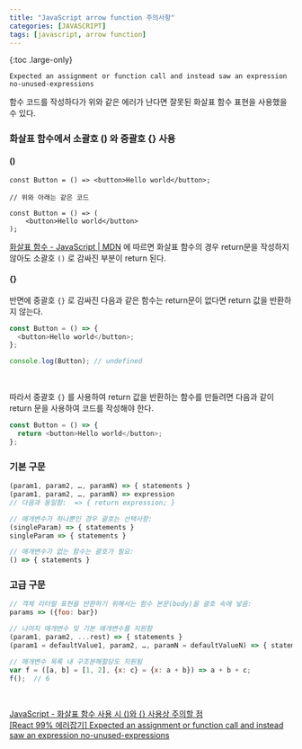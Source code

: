 ```yaml
---
title: "JavaScript arrow function 주의사항"
categories: [JAVASCRIPT]
tags: [javascript, arrow function]
---
```


{:toc .large-only}

```text
Expected an assignment or function call and instead saw an expression  no-unused-expressions
```

함수 코드를 작성하다가 위와 같은 에러가 난다면 잘못된 화살표 함수 표현을 사용했을 수 있다.

### 화살표 함수에서 소괄호 () 와 중괄호 {} 사용

#### ()

```text
const Button = () => <button>Hello world</button>;

// 위와 아래는 같은 코드

const Button = () => (
    <button>Hello world</button>
);
```

[화살표 함수 - JavaScript | MDN](https://developer.mozilla.org/ko/docs/Web/JavaScript/Reference/Functions/Arrow_functions)
에 따르면 화살표 함수의 경우 return문을 작성하지 않아도 소괄호 `()` 로 감싸진 부분이 return 된다.

#### {}

반면에 중괄호 `{}` 로 감싸진 다음과 같은 함수는 return문이 없다면 return 값을 반환하지 않는다.

```js
const Button = () => {
  <button>Hello world</button>;
};

console.log(Button); // undefined
```

<br/>

따라서 중괄호 `{}` 를 사용하여 return 값을 반환하는 함수를 만들려면 다음과 같이 return 문을 사용하여 코드를 작성해야 한다.

```js
const Button = () => {
  return <button>Hello world</button>;
};
```

### 기본 구문

```js
(param1, param2, …, paramN) => { statements }
(param1, param2, …, paramN) => expression
// 다음과 동일함:  => { return expression; }

// 매개변수가 하나뿐인 경우 괄호는 선택사항:
(singleParam) => { statements }
singleParam => { statements }

// 매개변수가 없는 함수는 괄호가 필요:
() => { statements }
```

### 고급 구문

```js
// 객체 리터럴 표현을 반환하기 위해서는 함수 본문(body)을 괄호 속에 넣음:
params => ({foo: bar})

// 나머지 매개변수 및 기본 매개변수를 지원함
(param1, param2, ...rest) => { statements }
(param1 = defaultValue1, param2, …, paramN = defaultValueN) => { statements }

// 매개변수 목록 내 구조분해할당도 지원됨
var f = ([a, b] = [1, 2], {x: c} = {x: a + b}) => a + b + c;
f();  // 6
```

<br/>

[JavaScript - 화살표 함수 사용 시 ()와 {} 사용상 주의할 점](https://velog.io/@bigbrothershin/JavaScript-%ED%99%94%EC%82%B4%ED%91%9C-%ED%95%A8%EC%88%98-%EC%82%AC%EC%9A%A9-%EC%8B%9C-%EC%99%80-%EC%82%AC%EC%9A%A9%EC%83%81-%EC%A3%BC%EC%9D%98%ED%95%A0-%EC%A0%90)<br/>
[[React 99% 에러잡기] Expected an assignment or function call and instead saw an expression no-unused-expressions](https://helicopter55.tistory.com/2)
